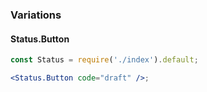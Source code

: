 ### Variations

#### Status.Button

```jsx
const Status = require('./index').default;

<Status.Button code="draft" />;
```
